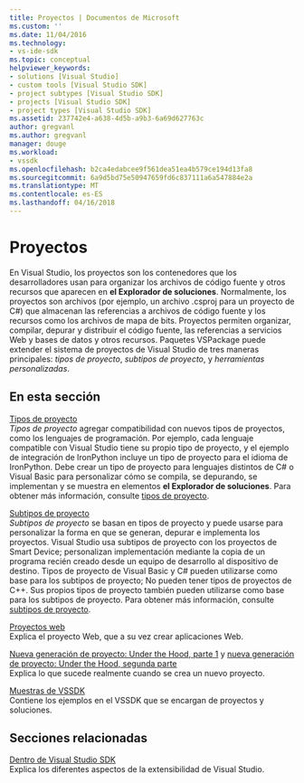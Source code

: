 ```yaml
---
title: Proyectos | Documentos de Microsoft
ms.custom: ''
ms.date: 11/04/2016
ms.technology:
- vs-ide-sdk
ms.topic: conceptual
helpviewer_keywords:
- solutions [Visual Studio]
- custom tools [Visual Studio SDK]
- project subtypes [Visual Studio SDK]
- projects [Visual Studio SDK]
- project types [Visual Studio SDK]
ms.assetid: 237742e4-a638-4d5b-a9b3-6a69d627763c
author: gregvanl
ms.author: gregvanl
manager: douge
ms.workload:
- vssdk
ms.openlocfilehash: b2ca4edabcee9f561dea51ea4b579ce194d13fa8
ms.sourcegitcommit: 6a9d5bd75e50947659fd6c837111a6a547884e2a
ms.translationtype: MT
ms.contentlocale: es-ES
ms.lasthandoff: 04/16/2018
---
```

# <a name="projects"></a>Proyectos
En Visual Studio, los proyectos son los contenedores que los desarrolladores usan para organizar los archivos de código fuente y otros recursos que aparecen en **el Explorador de soluciones**. Normalmente, los proyectos son archivos (por ejemplo, un archivo .csproj para un proyecto de C#) que almacenan las referencias a archivos de código fuente y los recursos como los archivos de mapa de bits. Proyectos permiten organizar, compilar, depurar y distribuir el código fuente, las referencias a servicios Web y bases de datos y otros recursos. Paquetes VSPackage puede extender el sistema de proyectos de Visual Studio de tres maneras principales: *tipos de proyecto*, *subtipos de proyecto*, y *herramientas personalizadas*.  
  
## <a name="in-this-section"></a>En esta sección  
 [Tipos de proyecto](../../extensibility/internals/project-types.md)  
 *Tipos de proyecto* agregar compatibilidad con nuevos tipos de proyectos, como los lenguajes de programación. Por ejemplo, cada lenguaje compatible con Visual Studio tiene su propio tipo de proyecto, y el ejemplo de integración de IronPython incluye un tipo de proyecto para el idioma de IronPython. Debe crear un tipo de proyecto para lenguajes distintos de C# o Visual Basic para personalizar cómo se compila, se depurando, se implementan y se muestra en elementos **el Explorador de soluciones**. Para obtener más información, consulte [tipos de proyecto](../../extensibility/internals/project-types.md).  
  
 [Subtipos de proyecto](../../extensibility/internals/project-subtypes.md)  
 *Subtipos de proyecto* se basan en tipos de proyecto y puede usarse para personalizar la forma en que se generan, depurar e implementa los proyectos. Visual Studio usa subtipos de proyecto con los proyectos de Smart Device; personalizan implementación mediante la copia de un programa recién creado desde un equipo de desarrollo al dispositivo de destino. Tipos de proyecto de Visual Basic y C# pueden utilizarse como base para los subtipos de proyecto; No pueden tener tipos de proyectos de C++. Sus propios tipos de proyecto también pueden utilizarse como base para los subtipos de proyecto. Para obtener más información, consulte [subtipos de proyecto](../../extensibility/internals/project-subtypes.md).  
  
 [Proyectos web](../../extensibility/internals/web-projects.md)  
 Explica el proyecto Web, que a su vez crear aplicaciones Web.  
  
 [Nueva generación de proyecto: Under the Hood, parte 1](../../extensibility/internals/new-project-generation-under-the-hood-part-one.md) y [nueva generación de proyecto: Under the Hood, segunda parte](../../extensibility/internals/new-project-generation-under-the-hood-part-two.md)  
 Explica lo que sucede realmente cuando se crea un nuevo proyecto.  
  
 [Muestras de VSSDK](http://aka.ms/vs2015sdksamples)  
 Contiene los ejemplos en el VSSDK que se encargan de proyectos y soluciones.  
  
## <a name="related-sections"></a>Secciones relacionadas  
 [Dentro de Visual Studio SDK](../../extensibility/internals/inside-the-visual-studio-sdk.md)  
 Explica los diferentes aspectos de la extensibilidad de Visual Studio.